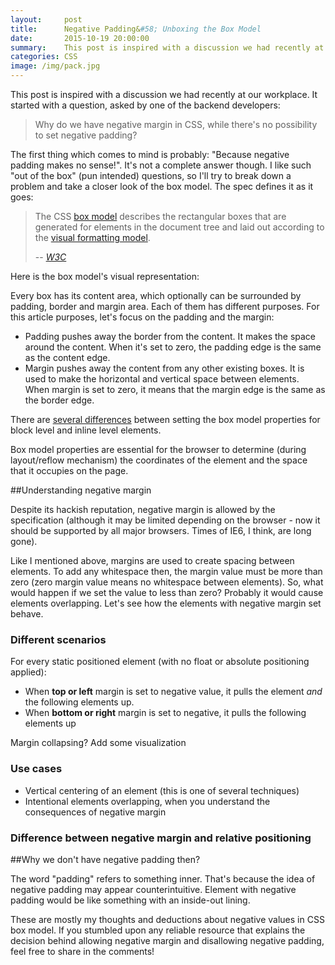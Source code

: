 ```yaml
---
layout:     post
title:      Negative Padding&#58; Unboxing the Box Model
date:       2015-10-19 20:00:00
summary:    This post is inspired with a discussion we had recently at our workplace. It started with a question, asked by one of the backend developers&#58; "Why do we have negative margin in CSS, while there's no possibility to set negative padding?". I like such "out of the box" questions, so I'll try to break down a problem and take a closer look of the box model.
categories: CSS
image: /img/pack.jpg
---
```


This post is inspired with a discussion we had recently at our workplace. It started with a question, asked by one of the backend developers:

> Why do we have negative margin in CSS, while there's no possibility to set negative padding?

The first thing which comes to mind is probably: "Because negative padding makes no sense!". It's not a complete answer though. I like such "out of the box" (pun intended) questions, so I'll try to break down a problem and take a closer look of the box model. The spec defines it as it goes:

> The CSS [box model](http://www.w3.org/TR/CSS21/box.html) describes the rectangular boxes that are generated for elements in the document tree and laid out according to the [visual formatting model](http://www.w3.org/TR/CSS21/visuren.html).
>
> -- <cite>[W3C](http://www.w3.org)</cite>

Here is the box model's visual representation:

Every box has its content area, which optionally can be surrounded by padding, border and margin area. Each of them has different purposes. For this article purposes, let's focus on the padding and the margin:

- Padding pushes away the border from the content. It makes the space around the content. When it's set to zero, the padding edge is the same as the content edge. 
- Margin pushes away the content from any other existing boxes. It is used to make the horizontal and vertical space between elements. When margin is set to zero, it means that the margin edge is the same as the border edge.

There are [several differences](http://www.impressivewebs.com/difference-block-inline-css/) between setting the box model properties for block level and inline level elements.

Box model properties are essential for the browser to determine (during layout/reflow mechanism) the coordinates of the element and the space that it occupies on the page.

##Understanding negative margin

Despite its hackish reputation, negative margin is allowed by the specification (although it may be limited depending on the browser - now it should be supported by all major browsers. Times of IE6, I think, are long gone).

Like I mentioned above, margins are used to create spacing between elements. To add any whitespace then, the margin value must be more than zero (zero margin value means no whitespace between elements). So, what would happen if we set the value to less than zero? Probably it would cause elements overlapping. Let's see how the elements with negative margin set behave.

### Different scenarios

For every static positioned element (with no float or absolute positioning applied):

- When **top or left** margin is set to negative value, it pulls the element _and_ the following elements up.
- When **bottom or right** margin is set to negative, it pulls the following elements up

Margin collapsing? Add some visualization

### Use cases

- Vertical centering of an element (this is one of several techniques)
- Intentional elements overlapping, when you understand the consequences of negative margin

### Difference between negative margin and relative positioning

##Why we don't have negative padding then?

The word "padding" refers to something inner. That's because the idea of negative padding may appear counterintuitive. Element with negative padding would be like something with an inside-out lining.

These are mostly my thoughts and deductions about negative values in CSS box model. If you stumbled upon any reliable resource that explains the decision behind allowing negative margin and disallowing negative padding, feel free to share in the comments!



